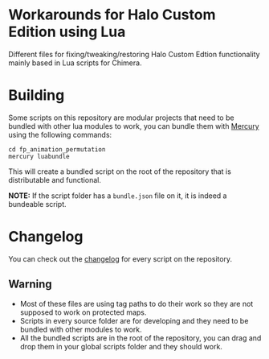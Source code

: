 # Workarounds for Halo Custom Edition using Lua

Different files for fixing/tweaking/restoring Halo Custom Edtion functionality mainly based in Lua scripts
for Chimera.

# Building
Some scripts on this repository are modular projects that need to be bundled with other lua
modules to work, you can bundle them with [Mercury](https://github.com/Sledmine/Mercury) using the
following commands:

```
cd fp_animation_permutation
mercury luabundle
```
This will create a bundled script on the root of the repository that is distributable and functional.

**NOTE:** If the script folder has a `bundle.json` file on it, it is indeed a bundeable script.


# Changelog
You can check out the [changelog](CHANGELOG.md) for every script on the repository.

## Warning
- Most of these files are using tag paths to do their work so they are not supposed to work on protected maps.
- Scripts in every source folder are for developing and they need to be bundled with other modules to work.
- All the bundled scripts are in the root of the repository, you can drag and drop them in your global scripts folder and they should work.
